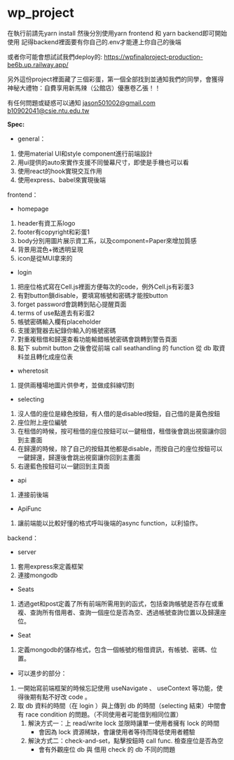 # wp_project
在執行前請先yarn install
然後分別使用yarn frontend 和 yarn backend即可開始使用
記得backend裡面要有你自己的.env才能連上你自己的後端


或者你可能會想試試我們deploy的:
https://wpfinalproject-production-be6b.up.railway.app/

另外這份project裡面藏了三個彩蛋，第一個全部找到並通知我們的同學，會獲得神秘大禮物：自費享用新馬辣（公館店）優惠卷乙張！！

有任何問題或疑惑可以通知
jason501002@gmail.com
b10902041@csie.ntu.edu.tw

**Spec:**

- general：
1. 使用material UI和style component進行前端設計
2. 用ui提供的auto來實作支援不同螢幕尺寸，即使是手機也可以看
3. 使用react的hook實現交互作用
4. 使用express、babel來實現後端

frontend：

- homepage
1. header有資工系logo
2. footer有copyright和彩蛋1
3. body分別用圖片展示資工系，以及component=Paper來增加質感
4. 背景用混色+微透明呈現
5. icon是從MUI拿來的

- login
1. 把座位格式寫在Cell.js裡面方便每次的code，例外Cell.js有彩蛋3
2. 有對button鎖disable，要填寫帳號和密碼才能按button
3. forget password會跳轉到貼心提醒頁面
4. terms of use點進去有彩蛋2
5. 帳號密碼輸入欄有placeholder
6. 支援瀏覽器去紀錄你輸入的帳號密碼
7. 對重複租借和歸還查看功能輸錯帳號密碼會跳轉到警告頁面
8. 點下 submit button 之後會從前端 call seathandling 的 function 從 db 取資料並且轉化成座位表

- wheretosit
1. 提供兩種場地圖片供參考，並做成斜線切割

- selecting
1. 沒人借的座位是綠色按鈕，有人借的是disabled按鈕，自己借的是黃色按鈕
2. 座位附上座位編號
3. 在租借的時候，按可租借的座位按鈕可以一鍵租借，租借後會跳出視窗讓你回到主畫面
4. 在歸還的時候，除了自己的按鈕其他都是disable，而按自己的座位按鈕可以一鍵歸還，歸還後會跳出視窗讓你回到主畫面
5. 右邊藍色按鈕可以一鍵回到主頁面

- api
1. 連接前後端

- ApiFunc
1. 讓前端能以比較好懂的格式呼叫後端的async function，以利協作。

backend：

- server
1. 套用express來定義框架
2. 連接mongodb

- Seats
1. 透過get和post定義了所有前端所需用到的函式，包括查詢帳號是否存在或重複、查詢所有借用者、查詢一個座位是否為空、透過帳號查詢位置以及歸還座位。

- Seat
1. 定義mongodb的儲存格式，包含一個帳號的租借資訊，有帳號、密碼、位置。

- 可以進步的部分：
1. 一開始寫前端框架的時候忘記使用 useNavigate 、 useContext 等功能，使得後期有點不好改 code 。
2. 取 db 資料的時間（在 login ）與上傳到 db 的時間（selecting 結束）中間會有 race condition 的問題。（不同使用者可能借到相同位置）
    1. 解決方式一：上 read/write lock 並限時讓單一使用者擁有 lock 的時間
        - 會因為 lock 資源稀缺，會讓使用者等待而降低使用者體驗 
    2. 解決方式二：check-and-set，點擊按鈕時 call func. 檢查座位是否為空
        - 會有外觀座位 db 與 借用 check 的 db 不同的問題
